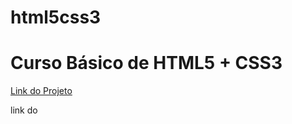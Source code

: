 # html5css3
<h1>Curso Básico de HTML5 + CSS3</h1>

<a href="http://diehardzbr.000webhostapp.com" target="_blank">Link do Projeto</a>

link do
